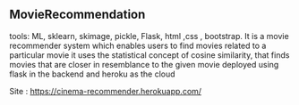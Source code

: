 ## MovieRecommendation
tools: ML, sklearn, skimage, pickle, Flask, html ,css , bootstrap.
It is a movie recommender system which enables users to find movies related to a particular movie
it uses the statistical concept  of cosine similarity, that finds movies that are closer in resemblance to the given movie
deployed using flask in the backend and heroku as the cloud

Site : https://cinema-recommender.herokuapp.com/

